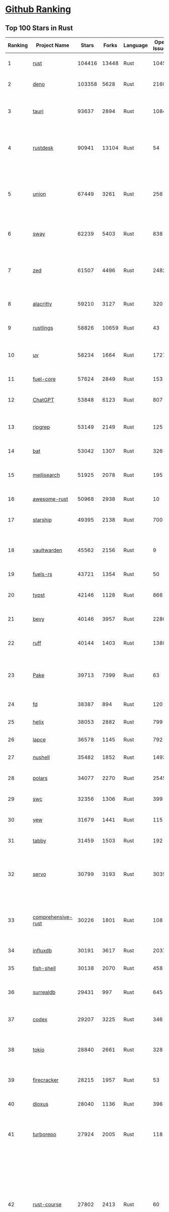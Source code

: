 [Github Ranking](../README.md)
==========

## Top 100 Stars in Rust

| Ranking | Project Name | Stars | Forks | Language | Open Issues | Description | Last Commit |
| ------- | ------------ | ----- | ----- | -------- | ----------- | ----------- | ----------- |
| 1 | [rust](https://github.com/rust-lang/rust) | 104416 | 13448 | Rust | 10455 | Empowering everyone to build reliable and efficient software. | 2025-06-19T03:27:55Z |
| 2 | [deno](https://github.com/denoland/deno) | 103358 | 5628 | Rust | 2160 | A modern runtime for JavaScript and TypeScript. | 2025-06-19T00:51:19Z |
| 3 | [tauri](https://github.com/tauri-apps/tauri) | 93637 | 2894 | Rust | 1084 | Build smaller, faster, and more secure desktop and mobile applications with a web frontend. | 2025-06-18T23:31:51Z |
| 4 | [rustdesk](https://github.com/rustdesk/rustdesk) | 90941 | 13104 | Rust | 54 | An open-source remote desktop application designed for self-hosting, as an alternative to TeamViewer. | 2025-06-19T03:29:08Z |
| 5 | [union](https://github.com/unionlabs/union) | 67449 | 3261 | Rust | 256 | The trust-minimized, zero-knowledge bridging protocol, designed for censorship resistance, extremely high security, and usage in decentralized finance. | 2025-06-18T20:34:43Z |
| 6 | [sway](https://github.com/FuelLabs/sway) | 62239 | 5403 | Rust | 838 | 🌴 Empowering everyone to build reliable and efficient smart contracts. | 2025-06-19T03:35:17Z |
| 7 | [zed](https://github.com/zed-industries/zed) | 61507 | 4496 | Rust | 2482 | Code at the speed of thought – Zed is a high-performance, multiplayer code editor from the creators of Atom and Tree-sitter. | 2025-06-19T02:48:42Z |
| 8 | [alacritty](https://github.com/alacritty/alacritty) | 59210 | 3127 | Rust | 320 | A cross-platform, OpenGL terminal emulator. | 2025-05-31T01:29:24Z |
| 9 | [rustlings](https://github.com/rust-lang/rustlings) | 58826 | 10659 | Rust | 43 | :crab: Small exercises to get you used to reading and writing Rust code! | 2025-06-03T08:32:01Z |
| 10 | [uv](https://github.com/astral-sh/uv) | 58234 | 1664 | Rust | 1727 | An extremely fast Python package and project manager, written in Rust. | 2025-06-18T23:42:43Z |
| 11 | [fuel-core](https://github.com/FuelLabs/fuel-core) | 57624 | 2849 | Rust | 153 | Rust full node implementation of the Fuel v2 protocol. | 2025-06-19T03:16:05Z |
| 12 | [ChatGPT](https://github.com/lencx/ChatGPT) | 53848 | 6123 | Rust | 807 | 🔮 ChatGPT Desktop Application (Mac, Windows and Linux) | 2024-08-29T17:58:11Z |
| 13 | [ripgrep](https://github.com/BurntSushi/ripgrep) | 53149 | 2149 | Rust | 125 | ripgrep recursively searches directories for a regex pattern while respecting your gitignore | 2025-05-30T12:30:52Z |
| 14 | [bat](https://github.com/sharkdp/bat) | 53042 | 1307 | Rust | 326 | A cat(1) clone with wings. | 2025-06-02T16:50:38Z |
| 15 | [meilisearch](https://github.com/meilisearch/meilisearch) | 51925 | 2078 | Rust | 195 | A lightning-fast search engine API bringing AI-powered hybrid search to your sites and applications. | 2025-06-18T10:18:51Z |
| 16 | [awesome-rust](https://github.com/rust-unofficial/awesome-rust) | 50968 | 2938 | Rust | 10 | A curated list of Rust code and resources. | 2025-06-18T08:18:22Z |
| 17 | [starship](https://github.com/starship/starship) | 49395 | 2138 | Rust | 700 | ☄🌌️  The minimal, blazing-fast, and infinitely customizable prompt for any shell! | 2025-06-18T16:59:58Z |
| 18 | [vaultwarden](https://github.com/dani-garcia/vaultwarden) | 45562 | 2156 | Rust | 9 | Unofficial Bitwarden compatible server written in Rust, formerly known as bitwarden_rs | 2025-06-17T16:55:12Z |
| 19 | [fuels-rs](https://github.com/FuelLabs/fuels-rs) | 43721 | 1354 | Rust | 50 | Fuel Network Rust SDK | 2025-06-12T10:36:14Z |
| 20 | [typst](https://github.com/typst/typst) | 42146 | 1128 | Rust | 866 | A new markup-based typesetting system that is powerful and easy to learn. | 2025-06-18T16:03:02Z |
| 21 | [bevy](https://github.com/bevyengine/bevy) | 40146 | 3957 | Rust | 2280 | A refreshingly simple data-driven game engine built in Rust | 2025-06-19T02:23:04Z |
| 22 | [ruff](https://github.com/astral-sh/ruff) | 40144 | 1403 | Rust | 1388 | An extremely fast Python linter and code formatter, written in Rust. | 2025-06-19T02:47:19Z |
| 23 | [Pake](https://github.com/tw93/Pake) | 39713 | 7399 | Rust | 63 | 🤱🏻 Turn any webpage into a desktop app with Rust.  🤱🏻 利用 Rust 轻松构建轻量级多端桌面应用 | 2025-03-25T12:35:16Z |
| 24 | [fd](https://github.com/sharkdp/fd) | 38387 | 894 | Rust | 120 | A simple, fast and user-friendly alternative to 'find' | 2025-06-08T21:08:34Z |
| 25 | [helix](https://github.com/helix-editor/helix) | 38053 | 2882 | Rust | 799 | A post-modern modal text editor. | 2025-06-19T00:32:14Z |
| 26 | [lapce](https://github.com/lapce/lapce) | 36578 | 1145 | Rust | 792 | Lightning-fast and Powerful Code Editor written in Rust | 2025-06-19T00:50:06Z |
| 27 | [nushell](https://github.com/nushell/nushell) | 35482 | 1852 | Rust | 1493 | A new type of shell | 2025-06-19T01:54:51Z |
| 28 | [polars](https://github.com/pola-rs/polars) | 34077 | 2270 | Rust | 2545 | Dataframes powered by a multithreaded, vectorized query engine, written in Rust | 2025-06-18T19:00:52Z |
| 29 | [swc](https://github.com/swc-project/swc) | 32356 | 1306 | Rust | 399 | Rust-based platform for the Web | 2025-06-19T03:52:32Z |
| 30 | [yew](https://github.com/yewstack/yew) | 31679 | 1441 | Rust | 115 | Rust / Wasm framework for creating reliable and efficient web applications | 2025-06-17T06:51:38Z |
| 31 | [tabby](https://github.com/TabbyML/tabby) | 31459 | 1503 | Rust | 192 | Self-hosted AI coding assistant | 2025-06-11T11:40:51Z |
| 32 | [servo](https://github.com/servo/servo) | 30799 | 3193 | Rust | 3035 | Servo aims to empower developers with a lightweight, high-performance alternative for embedding web technologies in applications. | 2025-06-19T04:05:30Z |
| 33 | [comprehensive-rust](https://github.com/google/comprehensive-rust) | 30226 | 1801 | Rust | 108 | This is the Rust course used by the Android team at Google. It provides you the material to quickly teach Rust. | 2025-06-19T00:05:34Z |
| 34 | [influxdb](https://github.com/influxdata/influxdb) | 30191 | 3617 | Rust | 2037 | Scalable datastore for metrics, events, and real-time analytics | 2025-06-18T22:36:58Z |
| 35 | [fish-shell](https://github.com/fish-shell/fish-shell) | 30138 | 2070 | Rust | 458 | The user-friendly command line shell. | 2025-06-18T08:29:00Z |
| 36 | [surrealdb](https://github.com/surrealdb/surrealdb) | 29431 | 997 | Rust | 645 | A scalable, distributed, collaborative, document-graph database, for the realtime web | 2025-06-19T01:01:04Z |
| 37 | [codex](https://github.com/openai/codex) | 29207 | 3225 | Rust | 346 | Lightweight coding agent that runs in your terminal | 2025-06-17T11:36:36Z |
| 38 | [tokio](https://github.com/tokio-rs/tokio) | 28840 | 2661 | Rust | 328 | A runtime for writing reliable asynchronous applications with Rust. Provides I/O, networking, scheduling, timers, ... | 2025-06-18T22:32:41Z |
| 39 | [firecracker](https://github.com/firecracker-microvm/firecracker) | 28215 | 1957 | Rust | 53 | Secure and fast microVMs for serverless computing. | 2025-06-18T14:20:48Z |
| 40 | [dioxus](https://github.com/DioxusLabs/dioxus) | 28040 | 1136 | Rust | 396 | Fullstack app framework for web, desktop, mobile, and more. | 2025-06-19T02:06:40Z |
| 41 | [turborepo](https://github.com/vercel/turborepo) | 27924 | 2005 | Rust | 118 | Build system optimized for JavaScript and TypeScript, written in Rust | 2025-06-17T11:56:51Z |
| 42 | [rust-course](https://github.com/sunface/rust-course) | 27802 | 2413 | Rust | 60 | “连续八年成为全世界最受喜爱的语言，无 GC 也无需手动内存管理、极高的性能和安全性、过程/OO/函数式编程、优秀的包管理、JS 未来基石" — 工作之余的第二语言来试试 Rust 吧。本书拥有全面且深入的讲解、生动贴切的示例、德芙般丝滑的内容，这可能是目前最用心的 Rust 中文学习教程 / Book  | 2025-05-27T03:47:44Z |
| 43 | [linera-protocol](https://github.com/linera-io/linera-protocol) | 27508 | 1790 | Rust | 469 | Main repository for the Linera protocol | 2025-06-19T04:05:12Z |
| 44 | [zoxide](https://github.com/ajeetdsouza/zoxide) | 27185 | 636 | Rust | 99 | A smarter cd command. Supports all major shells. | 2025-06-17T09:57:46Z |
| 45 | [iced](https://github.com/iced-rs/iced) | 26819 | 1326 | Rust | 313 | A cross-platform GUI library for Rust, inspired by Elm | 2025-06-13T13:52:53Z |
| 46 | [delta](https://github.com/dandavison/delta) | 26470 | 419 | Rust | 268 | A syntax-highlighting pager for git, diff, grep, and blame output | 2025-05-02T15:41:04Z |
| 47 | [just](https://github.com/casey/just) | 25994 | 551 | Rust | 304 | 🤖 Just a command runner | 2025-06-17T07:15:48Z |
| 48 | [yazi](https://github.com/sxyazi/yazi) | 25886 | 555 | Rust | 40 | 💥 Blazing fast terminal file manager written in Rust, based on async I/O. | 2025-06-18T14:16:02Z |
| 49 | [hyperfine](https://github.com/sharkdp/hyperfine) | 25368 | 404 | Rust | 40 | A command-line benchmarking tool | 2025-05-01T02:03:20Z |
| 50 | [Rocket](https://github.com/rwf2/Rocket) | 25216 | 1600 | Rust | 50 | A web framework for Rust. | 2025-05-04T10:05:41Z |
| 51 | [egui](https://github.com/emilk/egui) | 25169 | 1759 | Rust | 792 | egui: an easy-to-use immediate mode GUI in Rust that runs on both web and native | 2025-06-18T17:20:18Z |
| 52 | [zellij](https://github.com/zellij-org/zellij) | 24616 | 755 | Rust | 1133 | A terminal workspace with batteries included | 2025-06-18T18:18:10Z |
| 53 | [atuin](https://github.com/atuinsh/atuin) | 24492 | 662 | Rust | 332 | ✨ Magical shell history | 2025-06-16T06:17:50Z |
| 54 | [sniffnet](https://github.com/GyulyVGC/sniffnet) | 24485 | 767 | Rust | 35 | Comfortably monitor your Internet traffic 🕵️‍♂️ | 2025-06-14T13:42:57Z |
| 55 | [pingora](https://github.com/cloudflare/pingora) | 24429 | 1411 | Rust | 135 | A library for building fast, reliable and evolvable network services. | 2025-06-13T19:09:44Z |
| 56 | [qdrant](https://github.com/qdrant/qdrant) | 24232 | 1661 | Rust | 329 | Qdrant - High-performance, massive-scale Vector Database and Vector Search Engine for the next generation of AI. Also available in the cloud https://cloud.qdrant.io/ | 2025-06-18T13:22:00Z |
| 57 | [Rust](https://github.com/TheAlgorithms/Rust) | 24115 | 2398 | Rust | 2 |  All Algorithms implemented in Rust  | 2025-06-10T20:50:13Z |
| 58 | [czkawka](https://github.com/qarmin/czkawka) | 24063 | 751 | Rust | 465 | Multi functional app to find duplicates, empty folders, similar images etc. | 2025-05-10T10:51:17Z |
| 59 | [exa](https://github.com/ogham/exa) | 23976 | 663 | Rust | 199 | A modern replacement for ‘ls’. | 2024-09-24T15:18:09Z |
| 60 | [tools](https://github.com/rome/tools) | 23627 | 658 | Rust | 86 | Unified developer tools for JavaScript, TypeScript, and the web | 2023-09-04T08:42:49Z |
| 61 | [actix-web](https://github.com/actix/actix-web) | 23103 | 1748 | Rust | 187 | Actix Web is a powerful, pragmatic, and extremely fast web framework for Rust. | 2025-06-16T01:19:02Z |
| 62 | [difftastic](https://github.com/Wilfred/difftastic) | 22418 | 380 | Rust | 207 | a structural diff that understands syntax 🟥🟩 | 2025-06-18T23:33:11Z |
| 63 | [axum](https://github.com/tokio-rs/axum) | 21992 | 1193 | Rust | 49 | Ergonomic and modular web framework built with Tokio, Tower, and Hyper | 2025-06-08T09:35:54Z |
| 64 | [anki](https://github.com/ankitects/anki) | 21975 | 2374 | Rust | 208 | Anki's shared backend and web components, and the Qt frontend | 2025-06-19T03:16:20Z |
| 65 | [fnm](https://github.com/Schniz/fnm) | 21183 | 553 | Rust | 275 | 🚀 Fast and simple Node.js version manager, built in Rust | 2025-06-16T17:30:38Z |
| 66 | [hyperswitch](https://github.com/juspay/hyperswitch) | 21110 | 3550 | Rust | 637 | An open source payments switch written in Rust to make payments fast, reliable and affordable | 2025-06-19T00:32:15Z |
| 67 | [tree-sitter](https://github.com/tree-sitter/tree-sitter) | 20998 | 1881 | Rust | 158 | An incremental parsing system for programming tools | 2025-06-17T08:18:18Z |
| 68 | [sonic](https://github.com/valeriansaliou/sonic) | 20790 | 599 | Rust | 65 | 🦔 Fast, lightweight & schema-less search backend. An alternative to Elasticsearch that runs on a few MBs of RAM. | 2025-01-06T21:19:17Z |
| 69 | [coreutils](https://github.com/uutils/coreutils) | 20758 | 1502 | Rust | 354 | Cross-platform Rust rewrite of the GNU coreutils | 2025-06-18T23:09:37Z |
| 70 | [wezterm](https://github.com/wezterm/wezterm) | 20742 | 937 | Rust | 1205 | A GPU-accelerated cross-platform terminal emulator and multiplexer written by @wez and implemented in Rust | 2025-06-15T19:14:31Z |
| 71 | [chroma](https://github.com/chroma-core/chroma) | 20554 | 1650 | Rust | 247 | the AI-native open-source embedding database | 2025-06-19T03:51:34Z |
| 72 | [RustPython](https://github.com/RustPython/RustPython) | 20177 | 1319 | Rust | 319 | A Python Interpreter written in Rust | 2025-06-18T06:53:17Z |
| 73 | [mdBook](https://github.com/rust-lang/mdBook) | 19846 | 1739 | Rust | 525 | Create book from markdown files. Like Gitbook but implemented in Rust | 2025-06-09T15:29:09Z |
| 74 | [xi-editor](https://github.com/xi-editor/xi-editor) | 19824 | 701 | Rust | 135 | A modern editor with a backend written in Rust. | 2024-03-19T00:11:37Z |
| 75 | [wasmer](https://github.com/wasmerio/wasmer) | 19816 | 891 | Rust | 234 | 🚀 Fast, secure, lightweight containers based on WebAssembly | 2025-06-18T11:51:36Z |
| 76 | [gitui](https://github.com/gitui-org/gitui) | 19746 | 622 | Rust | 188 | Blazing 💥 fast terminal-ui for git written in rust 🦀 | 2025-06-09T03:20:21Z |
| 77 | [vector](https://github.com/vectordotdev/vector) | 19743 | 1771 | Rust | 1932 | A high-performance observability data pipeline. | 2025-06-18T20:46:25Z |
| 78 | [slint](https://github.com/slint-ui/slint) | 19485 | 689 | Rust | 694 | Slint is an open-source declarative GUI toolkit to build native user interfaces for Rust, C++, JavaScript, or Python apps. | 2025-06-18T14:21:32Z |
| 79 | [biome](https://github.com/biomejs/biome) | 19473 | 611 | Rust | 204 | A toolchain for web projects, aimed to provide functionalities to maintain them. Biome offers formatter and linter, usable via CLI and LSP. | 2025-06-18T14:14:42Z |
| 80 | [gleam](https://github.com/gleam-lang/gleam) | 19469 | 826 | Rust | 154 | ⭐️ A friendly language for building type-safe, scalable systems! | 2025-06-18T10:05:47Z |
| 81 | [Bend](https://github.com/HigherOrderCO/Bend) | 18803 | 461 | Rust | 93 | A massively parallel, high-level programming language | 2025-06-03T17:36:56Z |
| 82 | [neon](https://github.com/neondatabase/neon) | 18801 | 694 | Rust | 644 | Neon: Serverless Postgres. We separated storage and compute to offer autoscaling, code-like database branching, and scale to zero. | 2025-06-18T22:42:26Z |
| 83 | [relay](https://github.com/facebook/relay) | 18641 | 1856 | Rust | 588 | Relay is a JavaScript framework for building data-driven React applications. | 2025-06-19T00:09:02Z |
| 84 | [leptos](https://github.com/leptos-rs/leptos) | 18624 | 770 | Rust | 87 | Build fast web applications with Rust. | 2025-06-18T19:40:42Z |
| 85 | [cube](https://github.com/cube-js/cube) | 18621 | 1845 | Rust | 629 | 📊 Cube’s universal semantic layer platform is the next evolution of OLAP technology for AI, BI, spreadsheets, and embedded analytics | 2025-06-18T19:44:35Z |
| 86 | [spotify-tui](https://github.com/Rigellute/spotify-tui) | 18255 | 545 | Rust | 272 | Spotify for the terminal written in Rust 🚀 | 2024-04-04T15:03:12Z |
| 87 | [candle](https://github.com/huggingface/candle) | 17418 | 1125 | Rust | 423 | Minimalist ML framework for Rust | 2025-06-07T14:02:58Z |
| 88 | [universal-android-debloater](https://github.com/0x192/universal-android-debloater) | 17145 | 892 | Rust | 458 | Cross-platform GUI written in Rust using ADB to debloat non-rooted android devices. Improve your privacy, the security and battery life of your device. | 2024-08-02T16:16:12Z |
| 89 | [SpacetimeDB](https://github.com/clockworklabs/SpacetimeDB) | 16835 | 573 | Rust | 379 | Multiplayer at the speed of light | 2025-06-18T23:40:02Z |
| 90 | [ruffle](https://github.com/ruffle-rs/ruffle) | 16781 | 890 | Rust | 5486 | A Flash Player emulator written in Rust | 2025-06-19T00:05:21Z |
| 91 | [diem](https://github.com/diem/diem) | 16698 | 2580 | Rust | 357 | Diem’s mission is to build a trusted and innovative financial network that empowers people and businesses around the world. | 2025-05-13T05:57:59Z |
| 92 | [RustScan](https://github.com/bee-san/RustScan) | 16681 | 1127 | Rust | 27 | 🤖 The Modern Port Scanner 🤖 | 2025-06-10T09:31:23Z |
| 93 | [wasmtime](https://github.com/bytecodealliance/wasmtime) | 16517 | 1441 | Rust | 718 | A lightweight WebAssembly runtime that is fast, secure, and standards-compliant | 2025-06-19T00:53:36Z |
| 94 | [pyxel](https://github.com/kitao/pyxel) | 16413 | 886 | Rust | 11 | A retro game engine for Python | 2025-06-12T23:04:58Z |
| 95 | [mise](https://github.com/jdx/mise) | 16275 | 534 | Rust | 25 | dev tools, env vars, task runner | 2025-06-18T00:11:05Z |
| 96 | [book](https://github.com/rust-lang/book) | 16256 | 3675 | Rust | 175 | The Rust Programming Language | 2025-06-18T17:19:34Z |
| 97 | [jj](https://github.com/jj-vcs/jj) | 16220 | 546 | Rust | 487 | A Git-compatible VCS that is both simple and powerful | 2025-06-18T20:58:05Z |
| 98 | [tikv](https://github.com/tikv/tikv) | 15908 | 2190 | Rust | 1230 | Distributed transactional key-value database, originally created to complement TiDB | 2025-06-18T06:50:21Z |
| 99 | [eza](https://github.com/eza-community/eza) | 15884 | 296 | Rust | 198 | A modern alternative to ls | 2025-06-16T23:33:41Z |
| 100 | [navi](https://github.com/denisidoro/navi) | 15869 | 530 | Rust | 90 | An interactive cheatsheet tool for the command-line | 2025-06-10T09:11:21Z |

